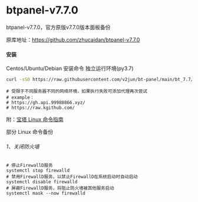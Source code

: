 # btpanel-v7.7.0

btpanel-v7.7.0，官方原版v7.7.0版本面板备份

原库地址：https://github.com/zhucaidan/btpanel-v7.7.0  



#### 安装

Centos/Ubuntu/Debian 安装命令 独立运行环境(py3.7)


```Bash
curl -sSO https://raw.githubusercontent.com/v2jun/bt-panel/main/bt_7.7/install.sh && bash install.sh
```

```
# 受限于不同服务器不同的网络环境，如果执行失败可添加代理再次尝试
# example：
# https://gh.api.99988866.xyz/
# https://raw.kgithub.com/
```

附：[宝塔 Linux 命令指南](https://www.bt.cn/new/btcode.html)  



部分 Linux 命令备份

###### 1、关闭防火墙

```shell
# 停止FirewallD服务
systemctl stop firewalld
# 禁用FirewallD服务，以禁止FirewallD在系统启动时自动启动
systemctl disable firewalld
# 屏蔽FirewallD服务，将阻止防火墙被其他服务启动
systemctl mask --now firewalld
```

